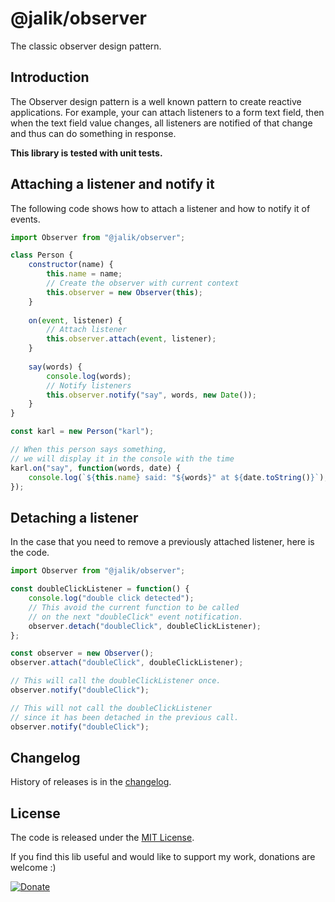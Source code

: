 # @jalik/observer

The classic observer design pattern.

## Introduction

The Observer design pattern is a well known pattern to create reactive applications.
For example, your can attach listeners to a form text field, then when the text field value changes, all listeners are notified of that change and thus can do something in response. 

**This library is tested with unit tests.**

## Attaching a listener and notify it

The following code shows how to attach a listener and how to notify it of events.

```js
import Observer from "@jalik/observer";

class Person {
    constructor(name) {
        this.name = name;
        // Create the observer with current context
        this.observer = new Observer(this);
    }
    
    on(event, listener) {
        // Attach listener
        this.observer.attach(event, listener);
    }
    
    say(words) {
        console.log(words);
        // Notify listeners
        this.observer.notify("say", words, new Date());
    }
}

const karl = new Person("karl");

// When this person says something,
// we will display it in the console with the time
karl.on("say", function(words, date) {
    console.log(`${this.name} said: "${words}" at ${date.toString()}`);
});
```

## Detaching a listener

In the case that you need to remove a previously attached listener, here is the code.

```js
import Observer from "@jalik/observer";

const doubleClickListener = function() {
    console.log("double click detected");
    // This avoid the current function to be called
    // on the next "doubleClick" event notification.
    observer.detach("doubleClick", doubleClickListener);
};

const observer = new Observer();
observer.attach("doubleClick", doubleClickListener);

// This will call the doubleClickListener once.
observer.notify("doubleClick");

// This will not call the doubleClickListener
// since it has been detached in the previous call.
observer.notify("doubleClick");
```

## Changelog

History of releases is in the [changelog](./CHANGELOG.md).

## License

The code is released under the [MIT License](http://www.opensource.org/licenses/MIT).

If you find this lib useful and would like to support my work, donations are welcome :)

[![Donate](https://img.shields.io/badge/Donate-PayPal-green.svg)](https://www.paypal.com/cgi-bin/webscr?cmd=_s-xclick&hosted_button_id=SS78MUMW8AH4N)

